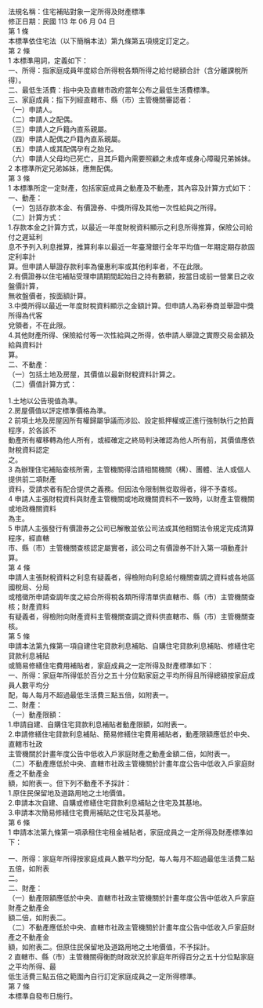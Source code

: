 法規名稱：住宅補貼對象一定所得及財產標準  
修正日期：民國 113 年 06 月 04 日  
第 1 條  
本標準依住宅法（以下簡稱本法）第九條第五項規定訂定之。  
第 2 條  
1 本標準用詞，定義如下：  
一、所得：指家庭成員年度綜合所得稅各類所得之給付總額合計（含分離課稅所得）。  
二、最低生活費：指中央及直轄市政府當年公布之最低生活費標準。  
三、家庭成員：指下列經直轄市、縣（市）主管機關審認者：  
（一）申請人。  
（二）申請人之配偶。  
（三）申請人之戶籍內直系親屬。  
（四）申請人配偶之戶籍內直系親屬。  
（五）申請人或其配偶孕有之胎兒。  
（六）申請人父母均已死亡，且其戶籍內需要照顧之未成年或身心障礙兄弟姊妹。  
2 本標準所定兄弟姊妹，應無配偶。  
第 3 條  
1 本標準所定一定財產，包括家庭成員之動產及不動產，其內容及計算方式如下：  
一、動產：  
（一）包括存款本金、有價證券、中獎所得及其他一次性給與之所得。  
（二）計算方式：  
1.存款本金之計算方式，以最近一年度財稅資料顯示之利息所得推算，保險公司給付之遲延利  
息不予列入利息推算，推算利率以最近一年臺灣銀行全年平均值一年期定期存款固定利率計  
算。但申請人舉證存款利率為優惠利率或其他利率者，不在此限。  
2.有價證券以住宅補貼受理申請期間起始日之持有數額，按當日或前一營業日之收盤價計算，  
無收盤價者，按面額計算。  
3.中獎所得以最近一年度財稅資料顯示之金額計算。但申請人為彩券商並舉證中獎所得為代客  
兌領者，不在此限。  
4.其他財產所得、保險給付等一次性給與之所得，依申請人舉證之實際交易金額及給與資料計  
算。  
二、不動產：  
（一）包括土地及房屋，其價值以最新財稅資料計算之。  
（二）價值計算方式：  


1.土地以公告現值為準。  
2.房屋價值以評定標準價格為準。  
2 前項土地及房屋因所有權歸屬爭議而涉訟、設定抵押權或正進行強制執行之拍賣程序，於各該不  
動產所有權移轉為他人所有，或經確定之終局判決確認為他人所有前，其價值應依財稅資料認定  
之。  
3 為辦理住宅補貼查核所需，主管機關得洽請相關機關（構）、團體、法人或個人提供前二項財產  
資料，受請求者有配合提供之義務。但因法令限制無從取得者，得不予查核。  
4 申請人主張財稅資料與財產主管機關或地政機關資料不一致時，以財產主管機關或地政機關資料  
為主。  
5 申請人主張發行有價證券之公司已解散並依公司法或其他相關法令規定完成清算程序，經直轄  
市、縣（市）主管機關查核認定屬實者，該公司之有價證券不計入第一項動產計算。  
第 4 條  
申請人主張財稅資料之利息有疑義者，得檢附向利息給付機關查調之資料或各地區國稅局、分局  
或稽徵所申請查調年度之綜合所得稅各類所得清單供直轄市、縣（市）主管機關查核；財產資料  
有疑義者，得檢附向財產資料主管機關查調之資料供直轄市、縣（市）主管機關查核。  
第 5 條  
申請本法第九條第一項自建住宅貸款利息補貼、自購住宅貸款利息補貼、修繕住宅貸款利息補貼  
或簡易修繕住宅費用補貼者，家庭成員之一定所得及財產標準如下：  
一、所得：家庭年所得低於百分之五十分位點家庭之平均所得且所得總額按家庭成員人數平均分  
配，每人每月不超過最低生活費三點五倍，如附表一。  
二、財產：  
（一）動產限額：  
1.申請自建、自購住宅貸款利息補貼者動產限額，如附表一。  
2.申請修繕住宅貸款利息補貼、簡易修繕住宅費用補貼者，動產限額應低於中央、直轄市社政  
主管機關於計畫年度公告中低收入戶家庭財產之動產金額二倍，如附表一。  
（二）不動產應低於中央、直轄市社政主管機關於計畫年度公告中低收入戶家庭財產之不動產金  
額，如附表一。但下列不動產不予採計：  
1.原住民保留地及道路用地之土地價值。  
2.申請本次自建、自購或修繕住宅貸款利息補貼之住宅及其基地。  
3.申請本次簡易修繕住宅費用補貼之住宅及其基地。  
第 6 條  
1 申請本法第九條第一項承租住宅租金補貼者，家庭成員之一定所得及財產標準如下：  


一、所得：家庭年所得按家庭成員人數平均分配，每人每月不超過最低生活費二點五倍，如附表  
二。  
二、財產：  
（一）動產限額應低於中央、直轄市社政主管機關於計畫年度公告中低收入戶家庭財產之動產金  
額二倍，如附表二。  
（二）不動產應低於中央、直轄市社政主管機關於計畫年度公告中低收入戶家庭財產之不動產金  
額，如附表二。但原住民保留地及道路用地之土地價值，不予採計。  
2 直轄市、縣（市）主管機關得衡酌財政狀況於家庭年所得百分之五十分位點家庭之平均所得、最  
低生活費三點五倍之範圍內自行訂定家庭成員之一定所得標準。  
第 7 條  
本標準自發布日施行。  


